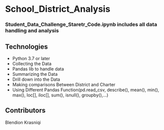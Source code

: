 # School_District_Analysis
### Student_Data_Challenge_Staretr_Code.ipynb includes all data handling and analysis

## Technologies
- Python 3.7 or later
- Collecting the Data
- Pandas lib to handle data
- Summarizing the Data
- Drill down into the Data
- Making comparisons Between District and Charter
- Using Different Pandas Function(pd.read_csv, describe(), mean(), min(), max(), loc[], iloc[], sum(), isnull(), groupby(),...)


## Contributors
Blendion Krasniqi
